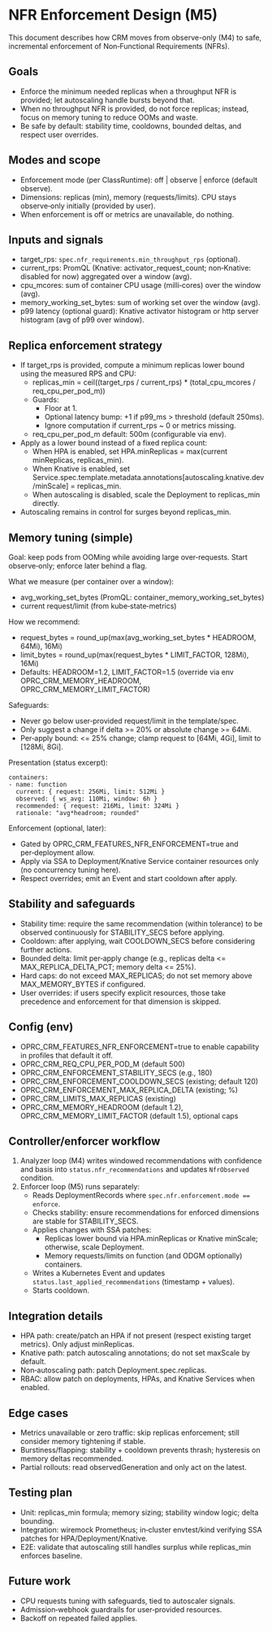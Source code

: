 # NFR Enforcement Design (M5)

This document describes how CRM moves from observe-only (M4) to safe, incremental enforcement of Non‑Functional Requirements (NFRs).

## Goals
- Enforce the minimum needed replicas when a throughput NFR is provided; let autoscaling handle bursts beyond that.
- When no throughput NFR is provided, do not force replicas; instead, focus on memory tuning to reduce OOMs and waste.
- Be safe by default: stability time, cooldowns, bounded deltas, and respect user overrides.

## Modes and scope
- Enforcement mode (per ClassRuntime): off | observe | enforce (default observe).
- Dimensions: replicas (min), memory (requests/limits). CPU stays observe‑only initially (provided by user).
- When enforcement is off or metrics are unavailable, do nothing.

## Inputs and signals
- target_rps: `spec.nfr_requirements.min_throughput_rps` (optional).
- current_rps: PromQL (Knative: activator_request_count; non‑Knative: disabled for now) aggregated over a window (avg).
- cpu_mcores: sum of container CPU usage (milli‑cores) over the window (avg).
- memory_working_set_bytes: sum of working set over the window (avg).
- p99 latency (optional guard): Knative activator histogram or http server histogram (avg of p99 over window).

## Replica enforcement strategy
- If target_rps is provided, compute a minimum replicas lower bound using the measured RPS and CPU:
  - replicas_min = ceil((target_rps / current_rps) * (total_cpu_mcores / req_cpu_per_pod_m))
  - Guards:
    - Floor at 1.
    - Optional latency bump: +1 if p99_ms > threshold (default 250ms).
    - Ignore computation if current_rps ~ 0 or metrics missing.
  - req_cpu_per_pod_m default: 500m (configurable via env).
- Apply as a lower bound instead of a fixed replica count:
  - When HPA is enabled, set HPA.minReplicas = max(current minReplicas, replicas_min).
  - When Knative is enabled, set Service.spec.template.metadata.annotations[autoscaling.knative.dev/minScale] = replicas_min.
  - When autoscaling is disabled, scale the Deployment to replicas_min directly.
- Autoscaling remains in control for surges beyond replicas_min.

## Memory tuning (simple)

Goal: keep pods from OOMing while avoiding large over‑requests. Start observe‑only; enforce later behind a flag.

What we measure (per container over a window):
- avg_working_set_bytes (PromQL: container_memory_working_set_bytes)
- current request/limit (from kube‑state‑metrics)

How we recommend:
- request_bytes = round_up(max(avg_working_set_bytes * HEADROOM, 64Mi), 16Mi)
- limit_bytes   = round_up(max(request_bytes * LIMIT_FACTOR, 128Mi), 16Mi)
- Defaults: HEADROOM=1.2, LIMIT_FACTOR=1.5 (override via env OPRC_CRM_MEMORY_HEADROOM, OPRC_CRM_MEMORY_LIMIT_FACTOR)

Safeguards:
- Never go below user‑provided request/limit in the template/spec.
- Only suggest a change if delta >= 20% or absolute change >= 64Mi.
- Per‑apply bound: <= 25% change; clamp request to [64Mi, 4Gi], limit to [128Mi, 8Gi].

Presentation (status excerpt):

```
containers:
- name: function
  current: { request: 256Mi, limit: 512Mi }
  observed: { ws_avg: 110Mi, window: 6h }
  recommended: { request: 216Mi, limit: 324Mi }
  rationale: "avg*headroom; rounded"
```

Enforcement (optional, later):
- Gated by OPRC_CRM_FEATURES_NFR_ENFORCEMENT=true and per‑deployment allow.
- Apply via SSA to Deployment/Knative Service container resources only (no concurrency tuning here).
- Respect overrides; emit an Event and start cooldown after apply.

## Stability and safeguards
- Stability time: require the same recommendation (within tolerance) to be observed continuously for STABILITY_SECS before applying.
- Cooldown: after applying, wait COOLDOWN_SECS before considering further actions.
- Bounded delta: limit per‑apply change (e.g., replicas delta <= MAX_REPLICA_DELTA_PCT; memory delta <= 25%).
- Hard caps: do not exceed MAX_REPLICAS; do not set memory above MAX_MEMORY_BYTES if configured.
- User overrides: if users specify explicit resources, those take precedence and enforcement for that dimension is skipped.

## Config (env)
- OPRC_CRM_FEATURES_NFR_ENFORCEMENT=true to enable capability in profiles that default it off.
- OPRC_CRM_REQ_CPU_PER_POD_M (default 500)
- OPRC_CRM_ENFORCEMENT_STABILITY_SECS (e.g., 180)
- OPRC_CRM_ENFORCEMENT_COOLDOWN_SECS (existing; default 120)
- OPRC_CRM_ENFORCEMENT_MAX_REPLICA_DELTA (existing; %)
- OPRC_CRM_LIMITS_MAX_REPLICAS (existing)
- OPRC_CRM_MEMORY_HEADROOM (default 1.2), OPRC_CRM_MEMORY_LIMIT_FACTOR (default 1.5), optional caps

## Controller/enforcer workflow
1) Analyzer loop (M4) writes windowed recommendations with confidence and basis into `status.nfr_recommendations` and updates `NfrObserved` condition.
2) Enforcer loop (M5) runs separately:
   - Reads DeploymentRecords where `spec.nfr.enforcement.mode == enforce`.
   - Checks stability: ensure recommendations for enforced dimensions are stable for STABILITY_SECS.
   - Applies changes with SSA patches:
     - Replicas lower bound via HPA.minReplicas or Knative minScale; otherwise, scale Deployment.
     - Memory requests/limits on function (and ODGM optionally) containers.
   - Writes a Kubernetes Event and updates `status.last_applied_recommendations` (timestamp + values).
   - Starts cooldown.

## Integration details
- HPA path: create/patch an HPA if not present (respect existing target metrics). Only adjust minReplicas.
- Knative path: patch autoscaling annotations; do not set maxScale by default.
- Non‑autoscaling path: patch Deployment.spec.replicas.
- RBAC: allow patch on deployments, HPAs, and Knative Services when enabled.

## Edge cases
- Metrics unavailable or zero traffic: skip replicas enforcement; still consider memory tightening if stable.
- Burstiness/flapping: stability + cooldown prevents thrash; hysteresis on memory deltas recommended.
- Partial rollouts: read observedGeneration and only act on the latest.

## Testing plan
- Unit: replicas_min formula; memory sizing; stability window logic; delta bounding.
- Integration: wiremock Prometheus; in‑cluster envtest/kind verifying SSA patches for HPA/Deployment/Knative.
- E2E: validate that autoscaling still handles surplus while replicas_min enforces baseline.

## Future work
- CPU requests tuning with safeguards, tied to autoscaler signals.
- Admission‑webhook guardrails for user‑provided resources.
- Backoff on repeated failed applies.
